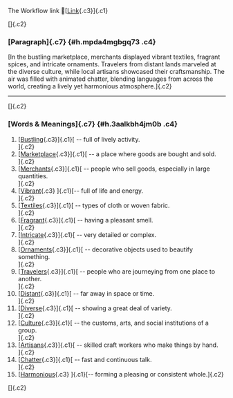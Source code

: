 The Workflow link
👏[[Link](https://www.google.com/url?q=http://www.google.com&sa=D&source=editors&ust=1759794017078715&usg=AOvVaw2E9y-pGmXtDbH6SjKgTDGL){.c3}]{.c1}

[]{.c2}

### [Paragraph]{.c7} {#h.mpda4mgbgq73 .c4}

[In the bustling marketplace, merchants displayed vibrant textiles,
fragrant spices, and intricate ornaments. Travelers from distant lands
marveled at the diverse culture, while local artisans showcased their
craftsmanship. The air was filled with animated chatter, blending
languages from across the world, creating a lively yet harmonious
atmosphere.]{.c2}

------------------------------------------------------------------------

[]{.c2}

### [Words & Meanings]{.c7} {#h.3aalkbh4jm0b .c4}

1.  [[Bustling](https://www.google.com/url?q=http://www.google.com&sa=D&source=editors&ust=1759794017079870&usg=AOvVaw0Y0JBR2gKOMi8ZKHqmbpS-){.c3}]{.c1}[ --
    full of lively activity.\
    ]{.c2}
2.  [[Marketplace](https://www.google.com/url?q=http://www.google.com&sa=D&source=editors&ust=1759794017080097&usg=AOvVaw35KUkubtZvA4u9spWPjwrp){.c3}]{.c1}[ --
    a place where goods are bought and sold.\
    ]{.c2}
3.  [[Merchants](https://www.google.com/url?q=http://www.google.com&sa=D&source=editors&ust=1759794017080347&usg=AOvVaw15BZNexAse92Ew_aSA7EmE){.c3}]{.c1}[ --
    people who sell goods, especially in large quantities.\
    ]{.c2}
4.  [[Vibrant](https://www.google.com/url?q=http://www.google.com&sa=D&source=editors&ust=1759794017080599&usg=AOvVaw1h8tKB30g5VPbybeVaas7c){.c3}
    ]{.c1}[-- full of life and energy.\
    ]{.c2}
5.  [[Textiles](https://www.google.com/url?q=http://www.google.com&sa=D&source=editors&ust=1759794017080800&usg=AOvVaw30WLUr9rpmKJbh8T0fpJHw){.c3}]{.c1}[ --
    types of cloth or woven fabric.\
    ]{.c2}
6.  [[Fragrant](https://www.google.com/url?q=http://www.google.com&sa=D&source=editors&ust=1759794017081015&usg=AOvVaw0Za6xdTuDrWBdAi1XFSP3N){.c3}]{.c1}[ --
    having a pleasant smell.\
    ]{.c2}
7.  [[Intricate](https://www.google.com/url?q=http://www.google.com&sa=D&source=editors&ust=1759794017081244&usg=AOvVaw2NJnn8imCvwDnAmSFL3KoX){.c3}]{.c1}[ --
    very detailed or complex.\
    ]{.c2}
8.  [[Ornaments](https://www.google.com/url?q=http://www.google.com&sa=D&source=editors&ust=1759794017081435&usg=AOvVaw3MEuN8CLQHc95d9gQkZgRF){.c3}]{.c1}[ --
    decorative objects used to beautify something.\
    ]{.c2}
9.  [[Travelers](https://www.google.com/url?q=http://www.google.com&sa=D&source=editors&ust=1759794017081658&usg=AOvVaw2uutVlHWFWwfCrKbcgLgBe){.c3}]{.c1}[ --
    people who are journeying from one place to another.\
    ]{.c2}
10. [[Distant](https://www.google.com/url?q=http://www.google.com&sa=D&source=editors&ust=1759794017081921&usg=AOvVaw0FWnGuD3bllx1epR11NrrS){.c3}]{.c1}[ --
    far away in space or time.\
    ]{.c2}
11. [[Diverse](https://www.google.com/url?q=http://www.google.com&sa=D&source=editors&ust=1759794017082134&usg=AOvVaw2agCHRwmLQvyA0MFlYkAGZ){.c3}]{.c1}[ --
    showing a great deal of variety.\
    ]{.c2}
12. [[Culture](https://www.google.com/url?q=http://www.google.com&sa=D&source=editors&ust=1759794017082337&usg=AOvVaw1oGZncwzH6jevCe5I8RYO2){.c3}]{.c1}[ --
    the customs, arts, and social institutions of a group.\
    ]{.c2}
13. [[Artisans](https://www.google.com/url?q=http://www.google.com&sa=D&source=editors&ust=1759794017082627&usg=AOvVaw3QzzvLTLeRSt_rg3neHv9I){.c3}]{.c1}[ --
    skilled craft workers who make things by hand.\
    ]{.c2}
14. [[Chatter](https://www.google.com/url?q=http://www.google.com&sa=D&source=editors&ust=1759794017082907&usg=AOvVaw1dm9RW1A-2DiB_C65NrD1E){.c3}]{.c1}[ --
    fast and continuous talk.\
    ]{.c2}
15. [[Harmonious](https://www.google.com/url?q=http://www.google.com&sa=D&source=editors&ust=1759794017083137&usg=AOvVaw1k5BB_R8Irfcj-cVrIBzjZ){.c3}
    ]{.c1}[-- forming a pleasing or consistent whole.]{.c2}

[]{.c2}
